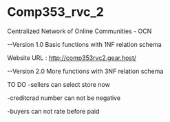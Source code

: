 # Comp353_rvc_2

Centralized Network of Online Communities - OCN

--Version 1.0
  Basic functions with 1NF relation schema

  Website URL : http://comp353rvc2.gear.host/


--Version 2.0
  More functions with 3NF relation schema

  TO DO
  -sellers can select store now
  
  -creditcrad number can not be negative
  
  -buyers can not rate before paid
